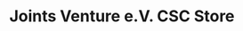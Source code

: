 ---
title: "Joints Venture e.V. CSC Store"
url: /bielefeld/joints-venture-e-v-csc-store/
shop: Hanf
---